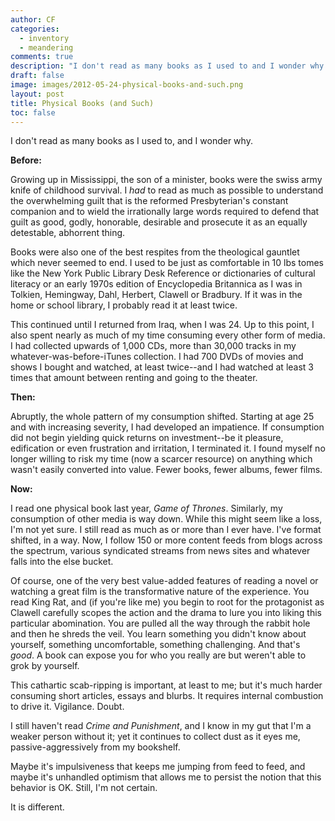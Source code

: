```yaml
---
author: CF
categories:
  - inventory
  - meandering
comments: true
description: "I don't read as many books as I used to and I wonder why..."
draft: false
image: images/2012-05-24-physical-books-and-such.png
layout: post
title: Physical Books (and Such)
toc: false
---
```

    
I don't read as many books as I used to, and I wonder why.    
    
**Before:**    
    
Growing up in Mississippi, the son of a minister, books were the swiss army knife of childhood survival. I _had_ to read as much as possible to understand the overwhelming guilt that is the reformed Presbyterian's constant companion and to wield the irrationally large words required to defend that guilt as good, godly, honorable, desirable and prosecute it as an equally detestable, abhorrent thing.    
    
Books were also one of the best respites from the theological gauntlet which never seemed to end. I used to be just as comfortable in 10 lbs tomes like the New York Public Library Desk Reference or dictionaries of cultural literacy or an early 1970s edition of Encyclopedia Britannica as I was in Tolkien, Hemingway, Dahl, Herbert, Clawell or Bradbury. If it was in the home or school library, I probably read it at least twice.    
    
This continued until I returned from Iraq, when I was 24. Up to this point, I also spent nearly as much of my time consuming every other form of media. I had collected upwards of 1,000 CDs, more than 30,000 tracks in my whatever-was-before-iTunes collection. I had 700 DVDs of movies and shows I bought and watched, at least twice--and I had watched at least 3 times that amount between renting and going to the theater.    
    
**Then:**    
    
Abruptly, the whole pattern of my consumption shifted. Starting at age 25 and with increasing severity, I had developed an impatience. If consumption did not begin yielding quick returns on investment--be it pleasure, edification or even frustration and irritation, I terminated it. I found myself no longer willing to risk my time (now a scarcer resource) on anything which wasn't easily converted into value. Fewer books, fewer albums, fewer films.    
    
**Now:**    
    
I read one physical book last year, _Game of Thrones_. Similarly, my consumption of other media is way down. While this might seem like a loss, I'm not yet sure. I still read as much as or more than I ever have. I've format shifted, in a way. Now, I follow 150 or more content feeds from blogs across the spectrum, various syndicated streams from news sites and whatever falls into the else bucket.    
    
Of course, one of the very best value-added features of reading a novel or watching a great film is the transformative nature of the experience. You read King Rat, and (if you're like me) you begin to root for the protagonist as Clawell carefully scopes the action and the drama to lure you into liking this particular abomination. You are pulled all the way through the rabbit hole and then he shreds the veil. You learn something you didn't know about yourself, something uncomfortable, something challenging. And that's _good_. A book can expose you for who you really are but weren't able to grok by yourself.    
    
This cathartic scab-ripping is important, at least to me; but it's much harder consuming short articles, essays and blurbs. It requires internal combustion to drive it. Vigilance. Doubt.    
    
I still haven't read _Crime and Punishment_, and I know in my gut that I'm a weaker person without it; yet it continues to collect dust as it eyes me, passive-aggressively from my bookshelf.    
    
Maybe it's impulsiveness that keeps me jumping from feed to feed, and maybe it's unhandled optimism that allows me to persist the notion that this behavior is OK. Still, I'm not certain.    
    
It is different.    
